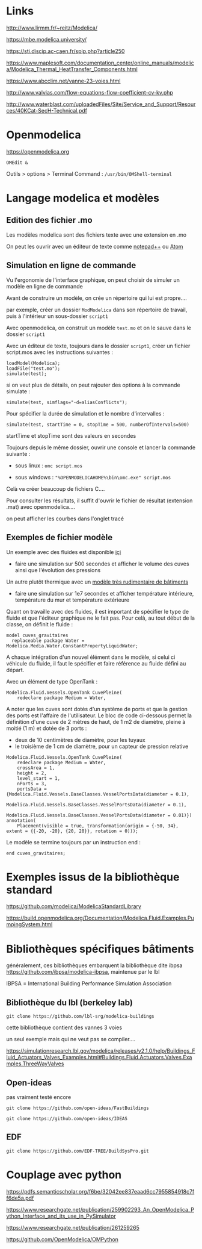 # Links

http://www.lirmm.fr/~reitz/Modelica/

https://mbe.modelica.university/

https://sti.discip.ac-caen.fr/spip.php?article250

https://www.maplesoft.com/documentation_center/online_manuals/modelica/Modelica_Thermal_HeatTransfer_Components.html

https://www.abcclim.net/vanne-23-voies.html

http://www.valvias.com/flow-equations-flow-coefficient-cv-kv.php

http://www.waterblast.com/uploadedFiles/Site/Service_and_Support/Resources/40KCat-SecH-Technical.pdf

# Openmodelica

https://openmodelica.org

`OMEdit &`

Outils > options > Terminal Command : `/usr/bin/OMShell-terminal`

# Langage modelica et modèles

## Edition des fichier .mo

Les modèles modelica sont des fichiers texte avec une extension en .mo

On peut les ouvrir avec un éditeur de texte comme [notepad++](https://notepad-plus-plus.org) ou [Atom](https://atom.io/)

## Simulation en ligne de commande

Vu l'ergonomie de l'interface graphique, on peut choisir de simuler un modèle en ligne de commande

Avant de construire un modèle, on crée un répertoire qui lui est propre....

par exemple, créer un dossier `ModModelica` dans son répertoire de travail, puis à l'intérieur un sous-dossier `script1`

Avec openmodelica, on construit un modèle `test.mo` et on le sauve dans le dossier `script1`

Avec un éditeur de texte, toujours dans le dossier `script1`, créer un fichier script.mos avec les instructions suivantes :

```
loadModel(Modelica); 
loadFile("test.mo");
simulate(test);
```
si on veut plus de détails, on peut rajouter des options à la commande simulate :
```
simulate(test, simflags="-d=aliasConflicts");
```

Pour spécifier la durée de simulation et le nombre d'intervalles :
```
simulate(test, startTime = 0, stopTime = 500, numberOfIntervals=500)
```
startTime et stopTime sont des valeurs en secondes

Toujours depuis le même dossier, ouvrir une console et lancer la commande suivante :

- sous linux : `omc script.mos`

- sous windows : `"%OPENMODELICAHOME%\bin\omc.exe" script.mos`

Celà va créer beaucoup de fichiers C....

Pour consulter les résultats, il suffit d'ouvrir le fichier de résultat (extension .mat) avec openmodelica....

on peut afficher les courbes dans l'onglet tracé

##  Exemples de fichier modèle

Un exemple avec des fluides est disponible [içi](script1/cuves_gravitaires.mo)
- faire une simulation sur 500 secondes et afficher le volume des cuves ainsi que l'évolution des pressions

Un autre plutôt thermique avec un [modèle très rudimentaire de bâtiments](script2/test_house.mo)
- faire une simulation sur 1e7 secondes et afficher température intérieure, température du mur et température extérieure

Quant on travaille avec des fluides, il est important de spécifier le type de fluide et que l'éditeur graphique ne le fait pas. Pour celà, au tout début de la classe, on définit le fluide :
```
model cuves_gravitaires
  replaceable package Water = Modelica.Media.Water.ConstantPropertyLiquidWater;
```
A chaque intégration d'un nouvel élément dans le modèle, si celui ci véhicule du fluide, il faut le spécifier et faire référence au fluide défini au départ.

Avec un élément de type OpenTank :

```
Modelica.Fluid.Vessels.OpenTank CuvePleine(
    redeclare package Medium = Water,
```

A noter que les cuves sont dotés d'un système de ports et que la gestion des ports est l'affaire de l'utilisateur. Le bloc de code ci-dessous permet la définition d'une cuve de 2 mètres de haut, de 1 m2 de diamètre, pleine à moitié (1 m) et dotée de 3 ports :
- deux de 10 centimètres de diamètre, pour les tuyaux
- le troisième de 1 cm de diamètre, pour un capteur de pression relative

```
Modelica.Fluid.Vessels.OpenTank CuvePleine(
    redeclare package Medium = Water,
    crossArea = 1,
    height = 2,  
    level_start = 1,
    nPorts = 3,
    portsData = {Modelica.Fluid.Vessels.BaseClasses.VesselPortsData(diameter = 0.1),
                   Modelica.Fluid.Vessels.BaseClasses.VesselPortsData(diameter = 0.1),
                   Modelica.Fluid.Vessels.BaseClasses.VesselPortsData(diameter = 0.01)}) annotation(
    Placement(visible = true, transformation(origin = {-50, 34}, extent = {{-20, -20}, {20, 20}}, rotation = 0)));
```
Le modèle se termine toujours par un instruction end :
```
end cuves_gravitaires;
```

# Exemples issus de la bibliothèque standard

https://github.com/modelica/ModelicaStandardLibrary

https://build.openmodelica.org/Documentation/Modelica.Fluid.Examples.PumpingSystem.html



# Bibliothèques spécifiques bâtiments

généralement, ces bibliothèques embarquent la bibliothèque dite ibpsa https://github.com/ibpsa/modelica-ibpsa, maintenue par le lbl

IBPSA = International Building Performance Simulation Association

## Bibliothèque du lbl (berkeley lab)
```
git clone https://github.com/lbl-srg/modelica-buildings
```
cette bibliothèque contient des vannes 3 voies

un seul exemple mais qui ne veut pas se compiler.... 

https://simulationresearch.lbl.gov/modelica/releases/v2.1.0/help/Buildings_Fluid_Actuators_Valves_Examples.html#Buildings.Fluid.Actuators.Valves.Examples.ThreeWayValves

## Open-ideas

pas vraiment testé encore
```
git clone https://github.com/open-ideas/FastBuildings

git clone https://github.com/open-ideas/IDEAS
```
## EDF
```
git clone https://github.com/EDF-TREE/BuildSysPro.git
```
# Couplage avec python

https://pdfs.semanticscholar.org/f6be/32042ee837eaad6cc7955854918c7ff6de5a.pdf

https://www.researchgate.net/publication/259902293_An_OpenModelica_Python_Interface_and_its_use_in_PySimulator

https://www.researchgate.net/publication/261259265

https://github.com/OpenModelica/OMPython
